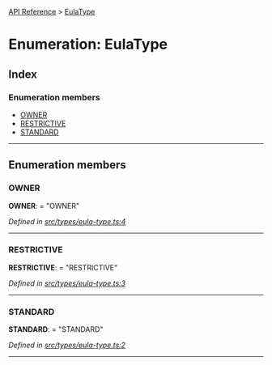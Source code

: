 [API Reference](../README.md) > [EulaType](../enums/eulatype.md)

# Enumeration: EulaType

## Index

### Enumeration members

* [OWNER](eulatype.md#owner)
* [RESTRICTIVE](eulatype.md#restrictive)
* [STANDARD](eulatype.md#standard)

---

## Enumeration members

<a id="owner"></a>

###  OWNER

**OWNER**:  = "OWNER"

*Defined in [src/types/eula-type.ts:4](https://github.com/repux/repux-lib/blob/7768859/src/types/eula-type.ts#L4)*

___
<a id="restrictive"></a>

###  RESTRICTIVE

**RESTRICTIVE**:  = "RESTRICTIVE"

*Defined in [src/types/eula-type.ts:3](https://github.com/repux/repux-lib/blob/7768859/src/types/eula-type.ts#L3)*

___
<a id="standard"></a>

###  STANDARD

**STANDARD**:  = "STANDARD"

*Defined in [src/types/eula-type.ts:2](https://github.com/repux/repux-lib/blob/7768859/src/types/eula-type.ts#L2)*

___

